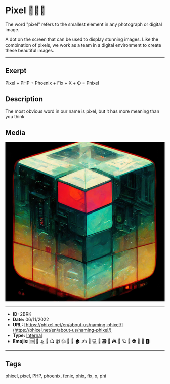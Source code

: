 # Pixel 👨🏿‍🚀
The word "pixel" refers to the smallest element in any photograph or digital image.

A dot on the screen that can be used to display stunning images. Like the combination of pixels, we work as a team in a digital environment to create these beautiful images.


------------
## Exerpt
Pixel + PHP + Phoenix + Fix + X + Φ = Phixel
## Description
The most obvious word in our name is pixel, but it has more meaning than you think
## Media
<img src="media/8b1cd232/the-name-pixel.jpg">

------------
- **ID:** 2BRK
- **Date:** 06/11/2022
- **URL:** [https://phixel.net/en/about-us/naming-phixel/](https://phixel.net/en/about-us/naming-phixel/)
- **Type:** [Internal](#internal)
- **Emojis:** 🆒 🎨 🛸 📼 📺 📹 👍 🔗 📝 🏠 ✍️ 👨 💻 👑 🗃 👾 🎮 📲 🪐 🌟 👽 🚀 🌌 🅸

------------
## Tags
[phixel](#phixel), [pixel](#pixel), [PHP](#PHP), [phoenix](#phoenix), [fenix](#fenix), [phix](#phix), [fix](#fix), [x](#x), [phi](#phi)

